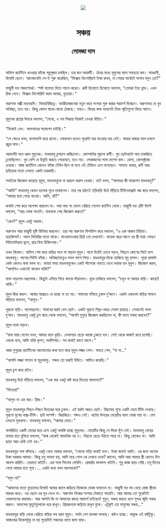 <div align=center> <img src="../../metadata/images/rabibasariya/সঞ্চয়-সোমজা-দাস.jpg" align="center"></div><br><h1 align=center>সঞ্চয়</h1>
<h2 align=center>সোমজা দাস</h2><br>

অফিস ক্যান্টিনে খাওয়ার ফাঁকে গল্পগুজব চলছিল। চার জন সহকর্মী। এঁদের মধ্যে মৃদুলের বয়স সবচেয়ে কম। সাবধানী, হিসাবি ছেলে। আলোচনাটা সে-ই শুরু করেছিল, “ফিক্সড ডিপোজ়িটে টাকা রাখব, না শেয়ার মার্কেটে লাগাব বলুন তো?”

ফাল্গুনী দত্ত পঞ্চাশোর্ধ্ব। স্পষ্ট মতামত দিতে পছন্দ করেন। রুটি চিবোতে চিবোতে বললেন, “তোমরা ইয়ং ব্লাড। এখন রিস্ক নেবে। ফিক্সড ডিপোজ়িট করব আমরা, বুড়োরা।”

অরুণাভ বক্সী মধ্যবয়সি। বিবাহবিচ্ছিন্ন। আত্মীয়স্বজনেরা নতুন করে সংসার শুরু করার পরামর্শ দিচ্ছেন। অরুণাভর যে খুব অনিচ্ছা, তাও নয়। কিন্তু কেমন বাধো-বাধো ঠেকছে। ভয়ও। বিয়ের কথা ভাবলেই তিক্ত স্মৃতিগুলো ফিরে আসে।

মৃদুলের প্রশ্নের উত্তরে বললেন, “দেখো, এ সব সিদ্ধান্ত নিজেই নেওয়া উচিত।”

“নিজেই নেব। আপনাদের সাজেশন চাইছি।”

“সে ক্ষেত্রে বলব, ভাগাভাগি করে রাখো। লোকসান হলেও পুরোটা মার যাওয়ার ভয় নেই। আবার বাজার ভাল চললে প্রচুর লাভ।”

পরামর্শটা মনে ধরল মৃদুলের। মাধববাবু চুপচাপ খাচ্ছিলেন। কোম্পানির পুরনো কর্মী। খুব ছোটখাটো পদে চাকরিতে ঢুকেছিলেন। খুব বেশি যে উন্নতি করতে পেরেছেন, তাও নয়। লোকজনের সঙ্গে মেশেন কম। রোগা, কোলকুঁজো চেহারা। আজ ক্যান্টিনে কোনও ফাঁকা টেবিল ছিল না বলে এই টেবিলে এসে বসেছেন। সামান্য খাবার, রুটি আর ছ্যাঁচড়ার মতো দেখতে একটা তরকারি।

সবাইকে জিজ্ঞেস করেছে মৃদুল, মাধববাবুকে না করলে খারাপ দেখায়। তাই বলল, “আপনার কী সাজেশন মাধববাবু?”

“আমি!” মাধববাবু কেমন হতভম্ব মুখে তাকালেন। তার পর হঠাৎই তড়িঘড়ি উঠে দাঁড়িয়ে টিফিনবাক্সটা বন্ধ করে বললেন, “আমার হয়ে গেছে খাওয়া। আসি, হ্যাঁ?”

কথাটা শেষ করে অপেক্ষা করলেন না। লম্বা লম্বা পা ফেলে বেরিয়ে গেলেন ক্যান্টিন থেকে। ফাল্গুনী দত্ত ঠোঁট উল্টে বললেন, “আর লোক পাওনি। মাধবকে গেছ জিজ্ঞেস করতে!”

“কেন?” মৃদুল একটু অবাক।

অরুণাভ আর ফাল্গুনী দৃষ্টি বিনিময় করলেন। তার পর অরুণাভ ফিসফিস করে বললেন, “এ এক আজব চিড়িয়া। হাড়কিপটে। অমন ভিখিরির মতো থাকে। খাওয়াদাওয়ার ছিরি তো দেখলেই। কয়েক বছর আগে ওর স্ত্রী মারা গেছেন নিউমোনিয়ায় ভুগে, প্রায় বিনা চিকিৎসায়।”

তখন বিকেল। অফিস শেষ করে বাড়ির পথে পা বাড়াল মৃদুল। বাসে উঠেই চোখে পড়ল, পিছনে কোণের সিটে বসে মাধববাবু। পাশের সিটটা ফাঁকা। অনিচ্ছাসত্ত্বেও বসল পাশে গিয়ে। মাধববাবুর দিকে তাকিয়ে মৃদু হাসল। পুরো রাস্তাটা কেউ কোনও কথা বলল না। নামার সময় মাধববাবুকেও একই স্টপেজে নামতে দেখে অবাক হল মৃদুল। জিজ্ঞেস করল, “আপনিও এখানেই থাকেন নাকি?”

মাথা নাড়লেন ভদ্রলোক। কিছুটা এগিয়ে গিয়ে থমকে দাঁড়ালেন। ঘুরে তাকিয়ে বললেন, “চলুন না আমার বাড়ি। কাছেই থাকি।”

মৃদুল দ্বিধা করল। আবার আগ্রহও যে হচ্ছে না তা নয়। সামনের গলিতে ঢুকল দু’জনে। একটা একতলা বাড়ির সামনে দাঁড়িয়ে বললেন, “আসুন।”

পুরনো বাড়ি। অগোছালো। সামনের ঘরটা বেশ ছোট। একটা পুরনো স্প্রিং-ভাঙা সোফা রয়েছে। সেখানেই বসল দু’জন। মাধববাবু একটু চুপ করে থেকে বললেন, “আপনি দুপুরে জিজ্ঞেস করছিলেন না, কী ভাবে সঞ্চয় করবেন?”

মৃদুল মাথা নাড়ল।

“বাবা মারা গেলেন যখন, আমার বয়স কুড়ি। লেখাপড়া ছেড়ে কাজে ঢুকতে হল। সেই থেকে কাজই করে চলেছি। লোকে বলে, আমি নাকি কৃপণ, অর্থপিশাচ। সব কথাই কানে আসে।”

আজ দুপুরের ক্যান্টিনের আলোচনার কথা মনে করে মৃদুল লজ্জা পেল। বলতে গেল, “না না…”

“আপনি লজ্জা পাবেন না মৃদুলবাবু। সঞ্চয় তো করাই উচিত। আমিও করেছি।”

মৃদুল চুপ করে রইল।

মাধববাবু উঠে দাঁড়িয়ে বললেন, “এক বার একটু কষ্ট করে ভিতরে আসবেন?”

“ভিতরে!”

“আসুন না এক বার। প্লিজ।”

মৃদুল মাধববাবুর পিছন-পিছন ভিতরের ঘরে ঢুকল। এই ঘরটা আরও ছোট। বিছানায় শুয়ে একটি মেয়ে টিভি দেখছে। পুরনো যুগের বাক্স-টিভি। ছবি অস্পষ্ট। ঝিরঝিরে। শব্দও নেই। খাটের উপরের মেয়েটির বয়স বোঝা যায় না। বেশ ঢলঢলে মুখখানা। মাধববাবু বললেন, “আমার মেয়ে।”

অপরিচিত একটি মেয়ের ঘরে এসে একটু অস্বস্তি হচ্ছে মৃদুলের। মেয়েটির কিন্তু সে দিকে হুঁশ নেই। মাধববাবু মেয়ের মাথায় হাত বুলিয়ে বললেন, “জন্ম থেকেই স্বাভাবিক নয় ও। বিছানা ছেড়ে উঠতে পারে না। কিছু বোঝেও না। আমি ছাড়া আর কেউ নেই ওর।”

মাধববাবুর গলা কাঁপছে। একটু থেমে আবার বললেন, “লোকে সত্যি কথাই বলে। টাকা জমাই আমি। ওর জন্য অনেক টাকা দরকার আমার। কিন্তু তবু ভাবনা হয়, আমি মরে গেলে কে দেখবে ওকে? জানেন, আমি আর আমার স্ত্রী কোনও দিন আনন্দ করিনি। বেড়াতে যাইনি। এক সঙ্গে সিনেমা দেখিনি। রেস্তরাঁয় ভালমন্দ খাইনি। শুধু কাজ করে গেছি।তবু দিনের শেষে আমার হাত শূন্য।... একটা কথা বলব আপনাকে?”

“বলুন না!”

“আমাদের মতো বুড়োদের হিসাবি অঙ্কের জালে জড়িয়ে নিজেকে বোকা বানাবেন না। ফাল্গুনী দত্ত মদ খেয়ে রোজ স্ত্রীকে মারধর করে। ওর ছেলে ওর মুখ দেখে না। অরুণাভ নিজের সংসার টেকাতে পারেনি। আর আমার তো পুরোটাই লোকসানের কারবার। আর আপনি কি না আমাদের কাছে পরামর্শ চাইছেন! শুনুন, সঞ্চয় করতে হলে সুন্দর স্মৃতি সঞ্চয় করুন। আনন্দের মুহূর্তগুলোকে ধরে রাখুন। প্রিয়জনকে জড়িয়ে রাখুন বুকে। এটুকুই তো মানুষের সঞ্চয়...”

মাধববাবুর বাড়ি থেকে বেরিয়ে বাড়ির পথ ধরল মৃদুল। মনটা বেশ হালকা লাগছে। কষ্টও হচ্ছে। থাকুক এই কষ্টটুকু। আজকের বিকেলটুকু না হয় পুরোটাই সঞ্চয়ের খাতে জমা থাক।

